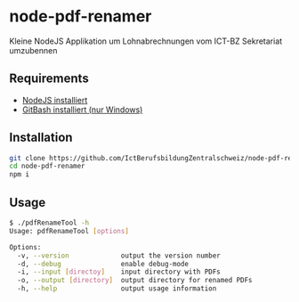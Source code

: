 # node-pdf-renamer
Kleine NodeJS Applikation um Lohnabrechnungen vom ICT-BZ Sekretariat umzubennen 

## Requirements
* [NodeJS installiert](https://nodejs.org/en/)
* [GitBash installiert (nur Windows)](https://git-scm.com/downloads)

## Installation
```bash
git clone https://github.com/IctBerufsbildungZentralschweiz/node-pdf-renamer.git
cd node-pdf-renamer
npm i
```

## Usage
```bash
$ ./pdfRenameTool -h
Usage: pdfRenameTool [options]

Options:
  -v, --version             output the version number
  -d, --debug               enable debug-mode
  -i, --input [directoy]    input directory with PDFs
  -o, --output [directory]  output directory for renamed PDFs
  -h, --help                output usage information
```